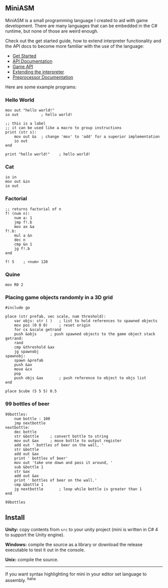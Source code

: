 ## MiniASM

MiniASM is a small programming language I created to aid with game development. There are many languages that can be embedded in the C# runtime, but none of those are weird enough.

Check out the get started guide, how to extend interpreter functionality and the API docs to become more familiar with the use of the language:

- [Get Started](docs/GetStarted.md)
- [API Documentation](docs/APIDoc.md)
- [Game API](docs/GameAPI.md)
- [Extending the interpreter](docs/ExtendingTheInterpreter.md)
- [Preprocessor Documentation](docs/Preprocessor.md)

Here are some example programs:

### Hello World

```assembly
mov out "hello world!"
io out			; hello world!
```

```assembly
;; this is a label
;; it can be used like a macro to group instructions
print (str s):
	mov out &s	; change 'mov' to 'add' for a superior implementation
	io out
end

print "hello world!"	; hello world!
```

### Cat

```assembly
io in
mov out &in
io out
```

### Factorial

```assembly
;; returns factorial of n
f! (num n):
	num a: 1
	jmp f!.b
	mov ax &a
f!.b:
	mul a &n
	dec n
	cmp &n 1
	jg f!.b
end

f! 5	; <num> 120
```

### Quine

```assembly
mov R0 2
```

### Placing game objects randomly in a 3D grid

```assembly
#include go

place (str prefab, vec scale, num threshold):
	var objs: str ( )	; list to hold references to spawned objects
	mov pos (0 0 0)		; reset origin
	for cx &scale getrand
	push &objs		; push spawned objects to the game object stack
getrand:
	rand
	cmp &threshold &ax
	jg spawnobj
spawnobj:
	spawn &prefab
	push &ax
	move &cx
	pop
	push objs &ax		; push reference to object to objs list
end

place $cube (5 5 5) 0.5
```
### 99 bottles of beer

```assembly
99bottles:
	num bottle : 100
	jmp nextbottle
nextbottle:
	dec bottle
	str &bottle		; convert bottle to string
	mov out &ax		; move bottle to output register
	add out ' bottles of beer on the wall, '
	str &bottle
	add out &ax
	print ' bottles of beer'
	mov out 'take one down and pass it around, '
	sub &bottle 1
	str &ax
	add out &ax
	print ' bottles of beer on the wall.'
	cmp &bottle 1
	jg nextbottle		; loop while bottle is greater than 1
end

99bottles
```

## Install

**Unity:** copy contents from `src` to your unity project (mini is written in C# 4 to support the Unity engine).

**Windows:** compile the source as a library or download the release executable to test it out in the console.

**Unix:** compile the source.

---

If you want syntax highlighting for mini in your editor set language to assembly. <sup>haha</sup>
